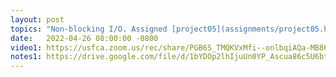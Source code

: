 ```yaml
---
layout: post
topics: "Non-blocking I/O. Assigned [project05](assignments/project05.html) due 5/4"
date:   2022-04-26 08:00:00 -0800
video1: https://usfca.zoom.us/rec/share/PGB6S_TMQKVxMfi--onlbqiAQa-MB86D8wk69UNKJM_lt_ciNnhG9rfPbpRX5io0.OfEU1y98C7Kg55Zz
notes1: https://drive.google.com/file/d/1bYDOp2lhIjuUn0YP_Ascua86c5U6btXT/view?usp=sharing
---
```

